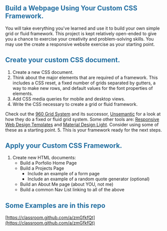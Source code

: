

## <span style="color: #236fa1;">Build a Webpage Using Your Custom CSS Framework.</span>

You will take everything you've learned and use it to build your own simple grid or fluid framework. This project is kept relatively open-ended to give you a chance to exercise your creativity and problem-solving skills. You may use the create a responsive website exercise as your starting point.

## <span style="color: #236fa1;">Create your custom CSS document.</span>
1. Create a new CSS document.
2. Think about the major elements that are required of a framework. This includes a CSS reset, a fixed number of grids separated by gutters, a way to make new rows, and default values for the font properties of elements.
3. Add CSS media queries for mobile and desktop views.
4. Write the CSS necessary to create a grid or fluid framework.

Check out the [960 Grid System](https://960.gs) and its successor, [Unsemantic](https://unsemantic.com) for a look at how they do a fixed or fluid grid system. Some other tools are: [Responsive Web Design Templates](https://www.w3schools.com/css/css_rwd_templates.asp) and [Material Design Light](https://getmdl.io). Consider using some of these as a starting point.
5. This is your framework ready for the next steps.

## <span style="color: #236fa1;">Apply your Custom CSS Framework.</span>
1. Create new HTML documents:
    - Build a Porfolio Home Page
    - Build a Projects Page
        - Include an example of a form page
        - Include an example of a random quote generator (optional)
    - Build an About Me page (about YOU, not me)
    - Build a common Nav List linking to all of the above


## <span style="color: #236fa1;">Some Examples are in this repo</span>
[https://classroom.github.com/a/zmGfkfQt](https://classroom.github.com/a/zmGfkfQt)